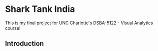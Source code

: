 # Shark Tank India

This is my final project for UNC Charlotte's DSBA-5122 - Visual Analytics course!



## Introduction
